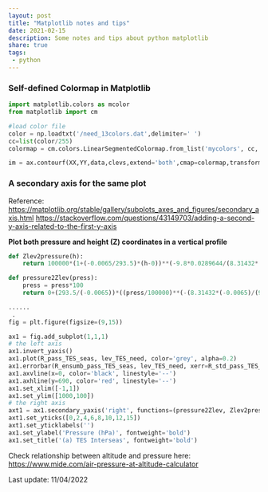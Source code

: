 ```yaml
---
layout: post
title: "Matplotlib notes and tips"
date: 2021-02-15
description: Some notes and tips about python matplotlib
share: true
tags:
 - python
---
```


### Self-defined Colormap in Matplotlib

```python
import matplotlib.colors as mcolor
from matplotlib import cm

#load color file
color = np.loadtxt('/need_13colors.dat',delimiter=' ')
cc=list(color/255)
colormap = cm.colors.LinearSegmentedColormap.from_list('mycolors', cc, N=np.shape(color)[0])

im = ax.contourf(XX,YY,data,clevs,extend='both',cmap=colormap,transform= proj)   
```

### A secondary axis for the same plot
Reference:
<https://matplotlib.org/stable/gallery/subplots_axes_and_figures/secondary_axis.html>
<https://stackoverflow.com/questions/43149703/adding-a-second-y-axis-related-to-the-first-y-axis>

**Plot both pressure and height (Z) coordinates in a vertical profile**
```python
def Zlev2pressure(h):
    return 100000*(1+(-0.0065/293.5)*(h-0))**(-9.8*0.0289644/(8.31432*(-0.0065)))/100  # hPa

def pressure2Zlev(press):
    press = press*100
    return 0+(293.5/(-0.0065))*((press/100000)**(-(8.31432*(-0.0065)/(9.8*0.0289644)))-1)/1000  #km

......
 .
fig = plt.figure(figsize=(9,15))

ax1 = fig.add_subplot(1,1,1)
# the left axis
ax1.invert_yaxis()
ax1.plot(R_pass_TES_seas, lev_TES_need, color='grey', alpha=0.2)
ax1.errorbar(R_ensumb_pass_TES_seas, lev_TES_need, xerr=R_std_pass_TES_seas, fmt='o-', color='black', ecolor='blue', capsize=4)
ax1.axvline(x=0, color='black', linestyle='--')
ax1.axhline(y=690, color='red', linestyle='--')
ax1.set_xlim([-1,1])
ax1.set_ylim([1000,100])
# the right axis
axt1 = ax1.secondary_yaxis('right', functions=(pressure2Zlev, Zlev2pressure))
axt1.set_yticks([0,2,4,6,8,10,12,15])
axt1.set_yticklabels('') 
ax1.set_ylabel('Pressure (hPa)', fontweight='bold')
ax1.set_title('(a) TES Interseas', fontweight='bold')
```

Check relationship between altitude and pressure here:
<https://www.mide.com/air-pressure-at-altitude-calculator>


Last update: 11/04/2022